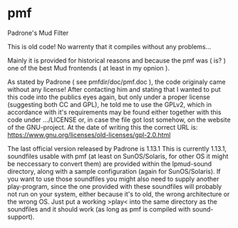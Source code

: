# pmf
Padrone's Mud Filter

This is old code!
No warrenty that it compiles without any problems...

Mainly it is provided for historical reasons and because the pmf was ( is? ) one of the best Mud frontends ( at least in my opnion ).

As stated by Padrone ( see pmfdir/doc/pmf.doc ), the code originaly came without any license!
After contacting him and stating that I wanted to put this code into the publics eyes again, but only under a proper license
(suggesting both CC and GPL), he told me to use the GPLv2, which in accordance with it's requirements may be found either together
with this code under .../LICENSE or, in case the file got lost somehow, on the website of the GNU-project.
At the date of writing this the correct URL is:
https://www.gnu.org/licenses/old-licenses/gpl-2.0.html

The last official version released by Padrone is 1.13.1
This is currently 1.13.1, soundfiles usable with pmf (at least on SunOS/Solaris, for other OS it might be neccessary to convert them)
are provided within the lpmud-sound directory, along with a sample configuration (again for SunOS/Solaris).
If you want to use those soundfiles you might also need to supply another play-program, since the one provided with these soundfiles
will probably not run on your system, either because it's to old, the wrong architecture or the wrong OS.
Just put a working >play< into the same directory as the soundfiles and it should work (as long as pmf is compiled with sound-support).
